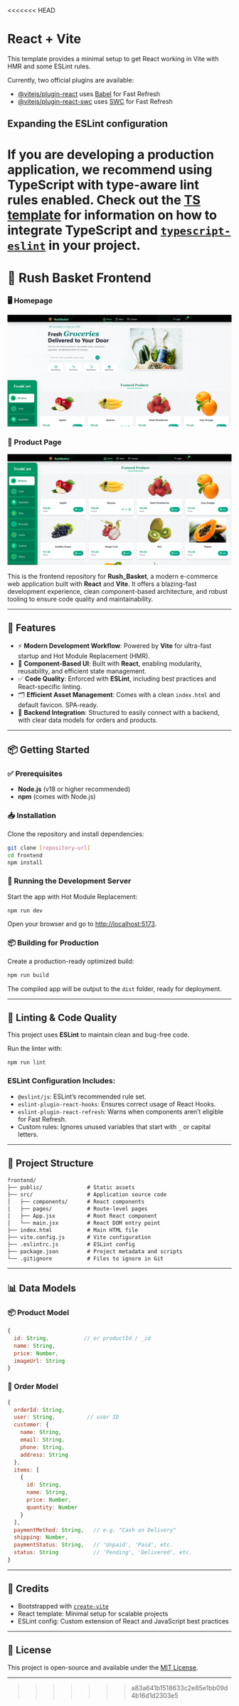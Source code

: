 <<<<<<< HEAD
# React + Vite

This template provides a minimal setup to get React working in Vite with HMR and some ESLint rules.

Currently, two official plugins are available:

- [@vitejs/plugin-react](https://github.com/vitejs/vite-plugin-react/blob/main/packages/plugin-react) uses [Babel](https://babeljs.io/) for Fast Refresh
- [@vitejs/plugin-react-swc](https://github.com/vitejs/vite-plugin-react/blob/main/packages/plugin-react-swc) uses [SWC](https://swc.rs/) for Fast Refresh

## Expanding the ESLint configuration

If you are developing a production application, we recommend using TypeScript with type-aware lint rules enabled. Check out the [TS template](https://github.com/vitejs/vite/tree/main/packages/create-vite/template-react-ts) for information on how to integrate TypeScript and [`typescript-eslint`](https://typescript-eslint.io) in your project.
=======
# 🚀 Rush Basket Frontend

### 🖥️ Homepage
![Homepage Screenshot](https://github.com/sonusinha1707/Rush_Basket/blob/main/home.png)

### 🛒 Product Page
![Product Page Screenshot](https://github.com/sonusinha1707/Rush_Basket/blob/main/product.png)

This is the frontend repository for **Rush_Basket**, a modern e-commerce web application built with **React** and **Vite**. It offers a blazing-fast development experience, clean component-based architecture, and robust tooling to ensure code quality and maintainability.

---

## 🌟 Features

- ⚡ **Modern Development Workflow**: Powered by **Vite** for ultra-fast startup and Hot Module Replacement (HMR).
- 🧩 **Component-Based UI**: Built with **React**, enabling modularity, reusability, and efficient state management.
- ✅ **Code Quality**: Enforced with **ESLint**, including best practices and React-specific linting.
- 🗂️ **Efficient Asset Management**: Comes with a clean `index.html` and default favicon. SPA-ready.
- 🔄 **Backend Integration**: Structured to easily connect with a backend, with clear data models for orders and products.

---

## 📦 Getting Started

### ✅ Prerequisites

- **Node.js** (v18 or higher recommended)
- **npm** (comes with Node.js)

### 📥 Installation

Clone the repository and install dependencies:

```bash
git clone [repository-url]
cd frontend
npm install
```

### 🚀 Running the Development Server

Start the app with Hot Module Replacement:

```bash
npm run dev
```

Open your browser and go to [http://localhost:5173](http://localhost:5173).

### 📦 Building for Production

Create a production-ready optimized build:

```bash
npm run build
```

The compiled app will be output to the `dist` folder, ready for deployment.

---

## 🧹 Linting & Code Quality

This project uses **ESLint** to maintain clean and bug-free code.

Run the linter with:

```bash
npm run lint
```

### ESLint Configuration Includes:

- `@eslint/js`: ESLint’s recommended rule set.
- `eslint-plugin-react-hooks`: Ensures correct usage of React Hooks.
- `eslint-plugin-react-refresh`: Warns when components aren’t eligible for Fast Refresh.
- Custom rules: Ignores unused variables that start with `_` or capital letters.

---

## 📁 Project Structure

```
frontend/
├── public/              # Static assets
├── src/                 # Application source code
│   ├── components/      # React components
│   ├── pages/           # Route-level pages
│   ├── App.jsx          # Root React component
│   └── main.jsx         # React DOM entry point
├── index.html           # Main HTML file
├── vite.config.js       # Vite configuration
├── .eslintrc.js         # ESLint config
├── package.json         # Project metadata and scripts
└── .gitignore           # Files to ignore in Git
```

---

## 📊 Data Models

### 📦 Product Model

```js
{
  id: String,           // or productId / _id
  name: String,
  price: Number,
  imageUrl: String
}
```

### 🧾 Order Model

```js
{
  orderId: String,
  user: String,          // user ID
  customer: {
    name: String,
    email: String,
    phone: String,
    address: String
  },
  items: [
    {
      id: String,
      name: String,
      price: Number,
      quantity: Number
    }
  ],
  paymentMethod: String,   // e.g. "Cash on Delivery"
  shipping: Number,
  paymentStatus: String,   // 'Unpaid', 'Paid', etc.
  status: String           // 'Pending', 'Delivered', etc.
}
```

---

## 🧠 Credits

- Bootstrapped with [`create-vite`](https://vitejs.dev/guide/#scaffolding-your-first-vite-project)
- React template: Minimal setup for scalable projects
- ESLint config: Custom extension of React and JavaScript best practices

---

## 📜 License

This project is open-source and available under the [MIT License](LICENSE).

---
>>>>>>> a83a641b1518633c2e85e1bb09d4b16d1d2303e5
